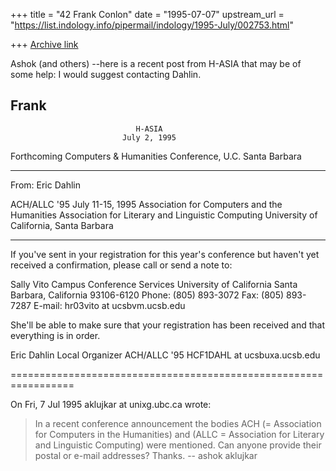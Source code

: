 +++
title = "42 Frank Conlon"
date = "1995-07-07"
upstream_url = "https://list.indology.info/pipermail/indology/1995-July/002753.html"

+++
[Archive link](https://list.indology.info/pipermail/indology/1995-July/002753.html)

Ashok (and others) --here is a recent post from H-ASIA that may be of some 
help:  I would suggest contacting Dahlin.


Frank
-----

                                H-ASIA
                             July 2, 1995

Forthcoming Computers & Humanities Conference, U.C. Santa Barbara
***********************************************************************
From: Eric Dahlin <hcf1dahl at ucsbuxa.ucsb.edu>

ACH/ALLC '95
July 11-15, 1995
Association for Computers and the Humanities
Association for Literary and Linguistic Computing
University of California, Santa Barbara
*****************************************************************

If you've sent in your registration for this year's
conference but haven't yet received a confirmation,
please call or send a note to:

Sally Vito
Campus Conference Services
University of California
Santa Barbara, California 93106-6120
Phone: (805) 893-3072
Fax: (805) 893-7287
E-mail: hr03vito at ucsbvm.ucsb.edu

She'll be able to make sure that your registration
has been received and that everything is in order.


Eric Dahlin
Local Organizer
ACH/ALLC '95
HCF1DAHL at ucsbuxa.ucsb.edu

=================================================================


On Fri, 7 Jul 1995 aklujkar at unixg.ubc.ca wrote:

> In a recent conference announcement the bodies ACH (= Association for
> Computers in the Humanities) and (ALLC  = Association for Literary and
> Linguistic Computing) were mentioned. Can anyone provide their postal or
> e-mail addresses? Thanks. -- ashok aklujkar
> 
>  
> 





